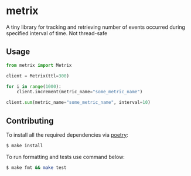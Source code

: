 # metrix

A tiny library for tracking and retrieving number of events occurred during specified interval of time.
Not thread-safe

## Usage

```python
from metrix import Metrix

client = Metrix(ttl=300)

for i in range(1000):
    client.increment(metric_name="some_metric_name")

client.sum(metric_name="some_metric_name", interval=10)
```

## Contributing

To install all the required dependencies via [poetry](https://python-poetry.org/):

```sh
$ make install
```

To run formatting and tests use command below:

```sh
$ make fmt && make test
```
